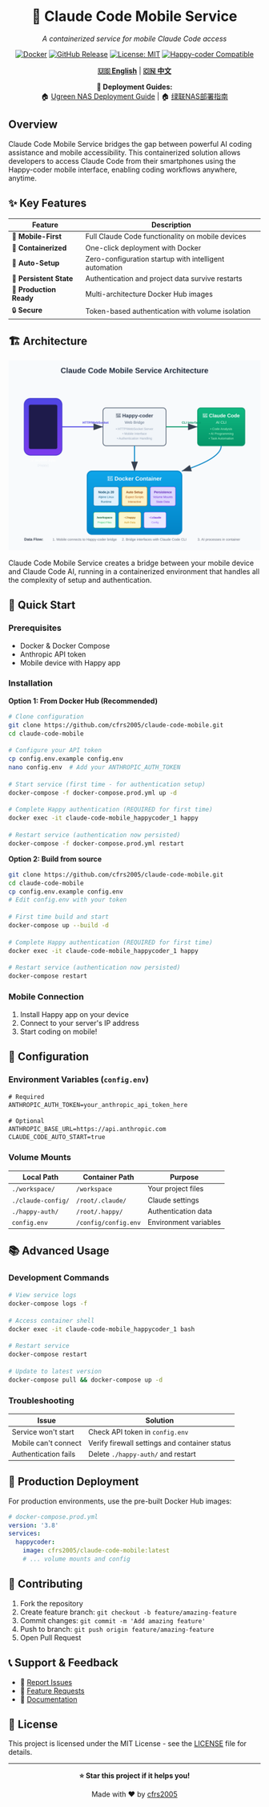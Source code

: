 <div align="center">

# 📱 Claude Code Mobile Service

*A containerized service for mobile Claude Code access*

[![Docker](https://img.shields.io/badge/Docker-Ready-blue?logo=docker)](https://hub.docker.com/r/cfrs2005/claude-code-mobile)
[![GitHub Release](https://img.shields.io/github/v/release/cfrs2005/claude-code-mobile)](https://github.com/cfrs2005/claude-code-mobile/releases)
[![License: MIT](https://img.shields.io/badge/License-MIT-yellow.svg)](https://opensource.org/licenses/MIT)
[![Happy-coder Compatible](https://img.shields.io/badge/Happy--coder-Compatible-green)](https://github.com/cfrs2005/happy-coder)

[**🇺🇸 English**](README.md) | [**🇨🇳 中文**](README.zh-CN.md)

**📖 Deployment Guides:**  
🏠 [Ugreen NAS Deployment Guide](docs/ugreen-nas-deployment-guide.md) | 🏠 [绿联NAS部署指南](docs/绿联NAS部署手册.md)

</div>

## Overview

Claude Code Mobile Service bridges the gap between powerful AI coding assistance and mobile accessibility. This containerized solution allows developers to access Claude Code from their smartphones using the Happy-coder mobile interface, enabling coding workflows anywhere, anytime.

## ✨ Key Features

| Feature | Description |
|---------|-------------|
| 📱 **Mobile-First** | Full Claude Code functionality on mobile devices |
| 🐳 **Containerized** | One-click deployment with Docker |
| 🔧 **Auto-Setup** | Zero-configuration startup with intelligent automation |
| 💾 **Persistent State** | Authentication and project data survive restarts |
| 🚀 **Production Ready** | Multi-architecture Docker Hub images |
| 🔒 **Secure** | Token-based authentication with volume isolation |

## 🏗️ Architecture

<div align="center">

![Architecture](docs/architecture.svg)

</div>

Claude Code Mobile Service creates a bridge between your mobile device and Claude Code AI, running in a containerized environment that handles all the complexity of setup and authentication.

## 🚀 Quick Start

### Prerequisites
- Docker & Docker Compose
- Anthropic API token
- Mobile device with Happy app

### Installation

**Option 1: From Docker Hub (Recommended)**
```bash
# Clone configuration
git clone https://github.com/cfrs2005/claude-code-mobile.git
cd claude-code-mobile

# Configure your API token
cp config.env.example config.env
nano config.env  # Add your ANTHROPIC_AUTH_TOKEN

# Start service (first time - for authentication setup)
docker-compose -f docker-compose.prod.yml up -d

# Complete Happy authentication (REQUIRED for first time)
docker exec -it claude-code-mobile_happycoder_1 happy

# Restart service (authentication now persisted)
docker-compose -f docker-compose.prod.yml restart
```

**Option 2: Build from source**
```bash
git clone https://github.com/cfrs2005/claude-code-mobile.git
cd claude-code-mobile
cp config.env.example config.env
# Edit config.env with your token

# First time build and start
docker-compose up --build -d

# Complete Happy authentication (REQUIRED for first time)
docker exec -it claude-code-mobile_happycoder_1 happy

# Restart service (authentication now persisted)
docker-compose restart
```

### Mobile Connection
1. Install Happy app on your device
2. Connect to your server's IP address
3. Start coding on mobile!

## 🔧 Configuration

### Environment Variables (`config.env`)
```env
# Required
ANTHROPIC_AUTH_TOKEN=your_anthropic_api_token_here

# Optional  
ANTHROPIC_BASE_URL=https://api.anthropic.com
CLAUDE_CODE_AUTO_START=true
```

### Volume Mounts
| Local Path | Container Path | Purpose |
|------------|---------------|---------|
| `./workspace/` | `/workspace` | Your project files |
| `./claude-config/` | `/root/.claude/` | Claude settings |
| `./happy-auth/` | `/root/.happy/` | Authentication data |
| `config.env` | `/config/config.env` | Environment variables |

## 📚 Advanced Usage

### Development Commands
```bash
# View service logs
docker-compose logs -f

# Access container shell
docker exec -it claude-code-mobile_happycoder_1 bash

# Restart service  
docker-compose restart

# Update to latest version
docker-compose pull && docker-compose up -d
```

### Troubleshooting
| Issue | Solution |
|-------|----------|
| Service won't start | Check API token in `config.env` |
| Mobile can't connect | Verify firewall settings and container status |
| Authentication fails | Delete `./happy-auth/` and restart |

## 🚢 Production Deployment

For production environments, use the pre-built Docker Hub images:

```yaml
# docker-compose.prod.yml
version: '3.8'
services:
  happycoder:
    image: cfrs2005/claude-code-mobile:latest
    # ... volume mounts and config
```

## 🤝 Contributing

1. Fork the repository
2. Create feature branch: `git checkout -b feature/amazing-feature`
3. Commit changes: `git commit -m 'Add amazing feature'`
4. Push to branch: `git push origin feature/amazing-feature`
5. Open Pull Request

## 📞 Support & Feedback

- 🐛 [Report Issues](https://github.com/cfrs2005/claude-code-mobile/issues)
- 💬 [Feature Requests](https://github.com/cfrs2005/claude-code-mobile/discussions)
- 📖 [Documentation](https://github.com/cfrs2005/claude-code-mobile/wiki)

## 📄 License

This project is licensed under the MIT License - see the [LICENSE](LICENSE) file for details.

---

<div align="center">

**⭐ Star this project if it helps you!**

Made with ❤️ by [cfrs2005](https://github.com/cfrs2005)

</div>